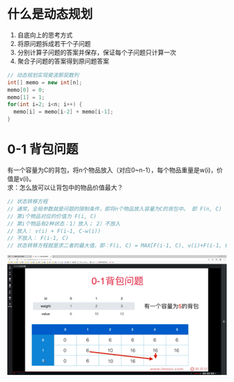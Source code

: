 # 什么是动态规划
1. 自底向上的思考方式
2. 将原问题拆成若干个子问题
3. 分别计算子问题的答案并保存，保证每个子问题只计算一次
4. 聚合子问题的答案得到原问题答案

```java
// 动态规划实现斐波那契数列
int[] memo = new int[n];
memo[0] = 0;
memo[1] = 1;
for(int i=2; i<n; i++) {
  memo[i] = memo[i-2] + memo[i-1];
}
```

# 0-1 背包问题
有一个容量为C的背包，将n个物品放入（对应0~n-1），每个物品重量是w(i)，价值是v(i)。  
求：怎么放可以让背包中的物品价值最大？
```JAVA
// 状态转移方程
// 通常，全局参数就是问题的限制条件，即将n个物品放入容量为C的背包中。 即 F(n, C)
// 第i个物品对应的价值为 F(i, C)
// 第i个物品有2种状态：1）放入； 2）不放入
// 放入： v(i) + F(i-1, C-w(i))
// 不放入： F(i-1, C)
// 状态转移方程就是求二者的最大值，即：F(i, C) = MAX[F(i-1, C), v(i)+F(i-1, C-w(i))]
```
![0-1背包问题的图片](img.png)